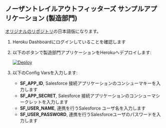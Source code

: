 ## ノーザントレイルアウトフィッターズ サンプルアプリケーション (製造部門)

[オリジナルのリポジトリ](https://github.com/ccoenraets/northern-trail-manufacturing)の日本語版になります。

1. Heroku Dashboardにログインしていることを確認します
1. 以下のボタンで製造部門アプリケーションをHerokuへデプロイします:

    [![Deploy](https://www.herokucdn.com/deploy/button.png)](https://heroku.com/deploy)

1. 以下のConfig Varsを入力します:
    - **SF_APP_ID**, Salesforce 接続アプリケーションのコンシューマキーを入力します
    - **SF_APP_SECRET**, Salesforce 接続アプリケーションのコンシューマシークレットを入力します
    - **SF_USER_NAME**, 連携を行うSalesforce ユーザ名を入力します
    - **SF_USER_PASSWORD**, 連携を行うSalesforceユーザのパスワードを入力します
